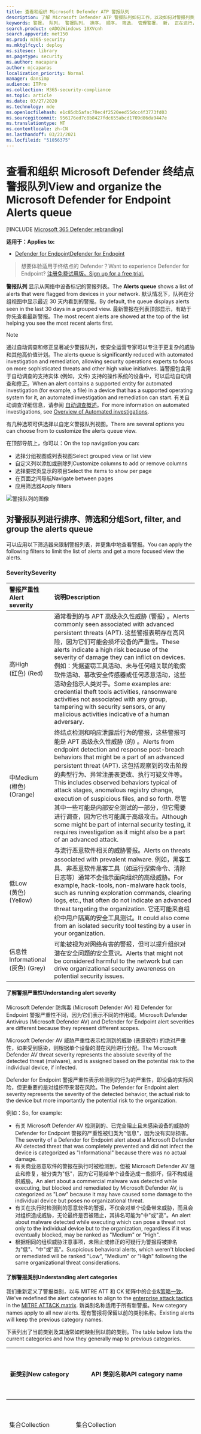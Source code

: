 ```yaml
---
title: 查看和组织 Microsoft Defender ATP 警报队列
description: 了解 Microsoft Defender ATP 警报队列如何工作，以及如何对警报列表进行排序和筛选。
keywords: 警报， 队列， 警报队列， 排序， 顺序， 筛选， 管理警报， 新， 正在进行， 已解决， 最新， 队列中的时间， 严重性， 时间段， Microsoft 威胁专家警报
search.product: eADQiWindows 10XVcnh
search.appverid: met150
ms.prod: m365-security
ms.mktglfcycl: deploy
ms.sitesec: library
ms.pagetype: security
ms.author: macapara
author: mjcaparas
localization_priority: Normal
manager: dansimp
audience: ITPro
ms.collection: M365-security-compliance
ms.topic: article
ms.date: 03/27/2020
ms.technology: mde
ms.openlocfilehash: e1c85db5afac70ec4f2520eed55dcc4f3773fd03
ms.sourcegitcommit: 956176ed7c8b8427fdc655abcd1709d86da9447e
ms.translationtype: MT
ms.contentlocale: zh-CN
ms.lasthandoff: 03/23/2021
ms.locfileid: "51056375"
---
```

# <a name="view-and-organize-the-microsoft-defender-for-endpoint-alerts-queue"></a><span data-ttu-id="eef1d-104">查看和组织 Microsoft Defender 终结点警报队列</span><span class="sxs-lookup"><span data-stu-id="eef1d-104">View and organize the Microsoft Defender for Endpoint Alerts queue</span></span>

[!INCLUDE [Microsoft 365 Defender rebranding](../../includes/microsoft-defender.md)]

<span data-ttu-id="eef1d-105">**适用于：**</span><span class="sxs-lookup"><span data-stu-id="eef1d-105">**Applies to:**</span></span>
- [<span data-ttu-id="eef1d-106">Defender for Endpoint</span><span class="sxs-lookup"><span data-stu-id="eef1d-106">Defender for Endpoint</span></span>](https://go.microsoft.com/fwlink/?linkid=2154037)

><span data-ttu-id="eef1d-107">想要体验适用于终结点的 Defender？</span><span class="sxs-lookup"><span data-stu-id="eef1d-107">Want to experience Defender for Endpoint?</span></span> [<span data-ttu-id="eef1d-108">注册免费试用版。</span><span class="sxs-lookup"><span data-stu-id="eef1d-108">Sign up for a free trial.</span></span>](https://www.microsoft.com/microsoft-365/windows/microsoft-defender-atp?ocid=docs-wdatp-alertsq-abovefoldlink) 

<span data-ttu-id="eef1d-109">**警报队列** 显示从网络中设备标记的警报列表。</span><span class="sxs-lookup"><span data-stu-id="eef1d-109">The **Alerts queue** shows a list of alerts that were flagged from devices in your network.</span></span> <span data-ttu-id="eef1d-110">默认情况下，队列在分组视图中显示最近 30 天内看到的警报。</span><span class="sxs-lookup"><span data-stu-id="eef1d-110">By default, the queue displays alerts seen in the last 30 days in a grouped view.</span></span> <span data-ttu-id="eef1d-111">最新警报在列表顶部显示，有助于你先查看最新警报。</span><span class="sxs-lookup"><span data-stu-id="eef1d-111">The most recent alerts are showed at the top of the list helping you see the most recent alerts first.</span></span>

> [!NOTE]
> <span data-ttu-id="eef1d-112">通过自动调查和修正显著减少警报队列，使安全运营专家可以专注于更复杂的威胁和其他高价值计划。</span><span class="sxs-lookup"><span data-stu-id="eef1d-112">The alerts queue is significantly reduced with automated investigation and remediation, allowing security operations experts to focus on more sophisticated threats and other high value initiatives.</span></span> <span data-ttu-id="eef1d-113">当警报包含用于自动调查的支持实体 (例如，文件) 支持的操作系统的设备中，可以启动自动调查和修正。</span><span class="sxs-lookup"><span data-stu-id="eef1d-113">When an alert contains a supported entity for automated investigation (for example, a file) in a device that has a supported operating system for it, an automated investigation and remediation can start.</span></span> <span data-ttu-id="eef1d-114">有关自动调查详细信息，请参阅 [自动调查概述](automated-investigations.md)。</span><span class="sxs-lookup"><span data-stu-id="eef1d-114">For more information on automated investigations, see [Overview of Automated investigations](automated-investigations.md).</span></span>

<span data-ttu-id="eef1d-115">有几种选项可供选择以自定义警报队列视图。</span><span class="sxs-lookup"><span data-stu-id="eef1d-115">There are several options you can choose from to customize the alerts queue view.</span></span> 

<span data-ttu-id="eef1d-116">在顶部导航上，你可以：</span><span class="sxs-lookup"><span data-stu-id="eef1d-116">On the top navigation you can:</span></span>

- <span data-ttu-id="eef1d-117">选择分组视图或列表视图</span><span class="sxs-lookup"><span data-stu-id="eef1d-117">Select grouped view or list view</span></span>
- <span data-ttu-id="eef1d-118">自定义列以添加或删除列</span><span class="sxs-lookup"><span data-stu-id="eef1d-118">Customize columns to add or remove columns</span></span> 
- <span data-ttu-id="eef1d-119">选择要按页显示的项目</span><span class="sxs-lookup"><span data-stu-id="eef1d-119">Select the items to show per page</span></span>
- <span data-ttu-id="eef1d-120">在页面之间导航</span><span class="sxs-lookup"><span data-stu-id="eef1d-120">Navigate between pages</span></span>
- <span data-ttu-id="eef1d-121">应用筛选器</span><span class="sxs-lookup"><span data-stu-id="eef1d-121">Apply filters</span></span>

![警报队列的图像](images/alerts-queue-list.png)

## <a name="sort-filter-and-group-the-alerts-queue"></a><span data-ttu-id="eef1d-123">对警报队列进行排序、筛选和分组</span><span class="sxs-lookup"><span data-stu-id="eef1d-123">Sort, filter, and group the alerts queue</span></span>

<span data-ttu-id="eef1d-124">可以应用以下筛选器来限制警报列表，并更集中地查看警报。</span><span class="sxs-lookup"><span data-stu-id="eef1d-124">You can apply the following filters to limit the list of alerts and get a more focused view the alerts.</span></span>

### <a name="severity"></a><span data-ttu-id="eef1d-125">Severity</span><span class="sxs-lookup"><span data-stu-id="eef1d-125">Severity</span></span>

<span data-ttu-id="eef1d-126">警报严重性</span><span class="sxs-lookup"><span data-stu-id="eef1d-126">Alert severity</span></span> | <span data-ttu-id="eef1d-127">说明</span><span class="sxs-lookup"><span data-stu-id="eef1d-127">Description</span></span>
:---|:---
<span data-ttu-id="eef1d-128">高</span><span class="sxs-lookup"><span data-stu-id="eef1d-128">High</span></span> </br><span data-ttu-id="eef1d-129"> (红色) </span><span class="sxs-lookup"><span data-stu-id="eef1d-129">(Red)</span></span> | <span data-ttu-id="eef1d-130">通常看到的与 APT 高级永久性威胁 (警报) 。</span><span class="sxs-lookup"><span data-stu-id="eef1d-130">Alerts commonly seen associated with advanced persistent threats (APT).</span></span> <span data-ttu-id="eef1d-131">这些警报表明存在高风险，因为它们可能会损坏设备的严重性。</span><span class="sxs-lookup"><span data-stu-id="eef1d-131">These alerts indicate a high risk because of  the severity of damage they can inflict on devices.</span></span> <span data-ttu-id="eef1d-132">例如：凭据盗窃工具活动、未与任何组关联的勒索软件活动、篡改安全传感器或任何恶意活动，这些活动会指示人类对手。</span><span class="sxs-lookup"><span data-stu-id="eef1d-132">Some examples are: credential theft tools activities, ransomware activities not associated with any group, tampering with security sensors, or any malicious activities indicative of a human adversary.</span></span>
<span data-ttu-id="eef1d-133">中</span><span class="sxs-lookup"><span data-stu-id="eef1d-133">Medium</span></span> </br><span data-ttu-id="eef1d-134"> (橙色) </span><span class="sxs-lookup"><span data-stu-id="eef1d-134">(Orange)</span></span> | <span data-ttu-id="eef1d-135">终结点检测和响应泄露后行为的警报，这些警报可能是 APT 高级永久性威胁 (的) 。</span><span class="sxs-lookup"><span data-stu-id="eef1d-135">Alerts from endpoint detection and response post-breach behaviors that might be a part of an advanced persistent threat (APT).</span></span> <span data-ttu-id="eef1d-136">这包括观察到的攻击阶段的典型行为、异常注册表更改、执行可疑文件等。</span><span class="sxs-lookup"><span data-stu-id="eef1d-136">This includes observed behaviors typical of attack stages, anomalous registry change, execution of suspicious files, and so forth.</span></span> <span data-ttu-id="eef1d-137">尽管其中一些可能是内部安全测试的一部分，但它需要进行调查，因为它也可能属于高级攻击。</span><span class="sxs-lookup"><span data-stu-id="eef1d-137">Although some might be part of internal security testing, it requires investigation as it might also be a part of an advanced attack.</span></span>
<span data-ttu-id="eef1d-138">低</span><span class="sxs-lookup"><span data-stu-id="eef1d-138">Low</span></span> </br><span data-ttu-id="eef1d-139"> (黄色) </span><span class="sxs-lookup"><span data-stu-id="eef1d-139">(Yellow)</span></span> | <span data-ttu-id="eef1d-140">与流行恶意软件相关的威胁警报。</span><span class="sxs-lookup"><span data-stu-id="eef1d-140">Alerts on threats associated with prevalent malware.</span></span> <span data-ttu-id="eef1d-141">例如，黑客工具、非恶意软件黑客工具（如运行探索命令、清除日志等）通常不会指示面向组织的高级威胁。</span><span class="sxs-lookup"><span data-stu-id="eef1d-141">For example, hack-tools, non-malware hack tools, such as running exploration commands, clearing logs, etc., that often do not indicate an advanced threat targeting the organization.</span></span> <span data-ttu-id="eef1d-142">它还可能来自组织中用户隔离的安全工具测试。</span><span class="sxs-lookup"><span data-stu-id="eef1d-142">It could also come from an isolated security tool testing by a user in your organization.</span></span>
<span data-ttu-id="eef1d-143">信息性</span><span class="sxs-lookup"><span data-stu-id="eef1d-143">Informational</span></span> </br><span data-ttu-id="eef1d-144"> (灰色) </span><span class="sxs-lookup"><span data-stu-id="eef1d-144">(Grey)</span></span> | <span data-ttu-id="eef1d-145">可能被视为对网络有害的警报，但可以提升组织对潜在安全问题的安全意识。</span><span class="sxs-lookup"><span data-stu-id="eef1d-145">Alerts that might not be considered harmful to the network but can drive organizational security awareness on potential security issues.</span></span>

#### <a name="understanding-alert-severity"></a><span data-ttu-id="eef1d-146">了解警报严重性</span><span class="sxs-lookup"><span data-stu-id="eef1d-146">Understanding alert severity</span></span>

<span data-ttu-id="eef1d-147">Microsoft Defender 防病毒 (Microsoft Defender AV) 和 Defender for Endpoint 警报严重性不同，因为它们表示不同的作用域。</span><span class="sxs-lookup"><span data-stu-id="eef1d-147">Microsoft Defender Antivirus (Microsoft Defender AV) and Defender for Endpoint alert severities are different because they represent different scopes.</span></span>

<span data-ttu-id="eef1d-148">Microsoft Defender AV 威胁严重性表示检测到的威胁 (恶意软件) 的绝对严重性，如果受到感染，则根据单个设备的潜在风险进行分配。</span><span class="sxs-lookup"><span data-stu-id="eef1d-148">The Microsoft Defender AV threat severity represents the absolute severity of the detected threat (malware), and is assigned based on the potential risk to the individual device, if infected.</span></span>

<span data-ttu-id="eef1d-149">Defender for Endpoint 警报严重性表示检测到的行为的严重性，即设备的实际风险，但更重要的是对组织带来潜在风险。</span><span class="sxs-lookup"><span data-stu-id="eef1d-149">The Defender for Endpoint alert severity represents the severity of the detected behavior, the actual risk to the device but more importantly the potential risk to the organization.</span></span>

<span data-ttu-id="eef1d-150">例如：</span><span class="sxs-lookup"><span data-stu-id="eef1d-150">So, for example:</span></span>

- <span data-ttu-id="eef1d-151">有关 Microsoft Defender AV 检测到的、已完全阻止且未感染设备的威胁的 Defender for Endpoint 警报的严重性被归类为"信息"，因为没有实际损害。</span><span class="sxs-lookup"><span data-stu-id="eef1d-151">The severity of a Defender for Endpoint alert about a Microsoft Defender AV detected threat that was completely prevented and did not infect the device is categorized as "Informational" because there was no actual damage.</span></span>
- <span data-ttu-id="eef1d-152">有关商业恶意软件的警报在执行时被检测到，但被 Microsoft Defender AV 阻止和修复，被分类为"低"，因为它可能给单个设备造成一些损坏，但不构成组织威胁。</span><span class="sxs-lookup"><span data-stu-id="eef1d-152">An alert about a commercial malware was detected while executing, but blocked and remediated by Microsoft Defender AV, is categorized as  "Low" because it may have caused some damage to the individual device but poses no organizational threat.</span></span>
- <span data-ttu-id="eef1d-153">有关在执行时检测到的恶意软件的警报，不仅会对单个设备带来威胁，而且会对组织造成威胁，无论最终是否被阻止，其排名可能为"中"或"高"。</span><span class="sxs-lookup"><span data-stu-id="eef1d-153">An alert about malware detected while executing which can pose a threat not only to the individual device but to the organization, regardless if it was eventually blocked, may be ranked as "Medium" or "High".</span></span>
- <span data-ttu-id="eef1d-154">根据相同的组织威胁注意事项，未阻止或修正的可疑行为警报将被排名为"低"、"中"或"高"。</span><span class="sxs-lookup"><span data-stu-id="eef1d-154">Suspicious behavioral alerts, which weren't blocked or remediated will be ranked "Low", "Medium" or "High" following the same organizational threat considerations.</span></span>

#### <a name="understanding-alert-categories"></a><span data-ttu-id="eef1d-155">了解警报类别</span><span class="sxs-lookup"><span data-stu-id="eef1d-155">Understanding alert categories</span></span>

<span data-ttu-id="eef1d-156">我们重新定义了警报类别，以与 MITRE [](https://attack.mitre.org/tactics/enterprise/) ATT 和 CK 矩阵中的企业&[策略一致](https://attack.mitre.org/)。</span><span class="sxs-lookup"><span data-stu-id="eef1d-156">We've redefined the alert categories to align to the [enterprise attack tactics](https://attack.mitre.org/tactics/enterprise/) in the [MITRE ATT&CK matrix](https://attack.mitre.org/).</span></span> <span data-ttu-id="eef1d-157">新类别名称适用于所有新警报。</span><span class="sxs-lookup"><span data-stu-id="eef1d-157">New category names apply to all new alerts.</span></span> <span data-ttu-id="eef1d-158">现有警报将保留以前的类别名称。</span><span class="sxs-lookup"><span data-stu-id="eef1d-158">Existing alerts will keep the previous category names.</span></span>

<span data-ttu-id="eef1d-159">下表列出了当前类别及其通常如何映射到以前的类别。</span><span class="sxs-lookup"><span data-stu-id="eef1d-159">The table below lists the current categories and how they generally map to previous categories.</span></span> 

| <span data-ttu-id="eef1d-160">新类别</span><span class="sxs-lookup"><span data-stu-id="eef1d-160">New   category</span></span>       | <span data-ttu-id="eef1d-161">API 类别名称</span><span class="sxs-lookup"><span data-stu-id="eef1d-161">API category name</span></span>   | <span data-ttu-id="eef1d-162">检测到威胁活动或组件</span><span class="sxs-lookup"><span data-stu-id="eef1d-162">Detected threat activity or   component</span></span>                                                                                                 |
|----------------------|---------------------|-----------------------------------------------------------------------------------------------------------------------------------------|
| <span data-ttu-id="eef1d-163">集合</span><span class="sxs-lookup"><span data-stu-id="eef1d-163">Collection</span></span>           | <span data-ttu-id="eef1d-164">集合</span><span class="sxs-lookup"><span data-stu-id="eef1d-164">Collection</span></span>          | <span data-ttu-id="eef1d-165">定位和收集数据以用于筛选</span><span class="sxs-lookup"><span data-stu-id="eef1d-165">Locating   and collecting data for exfiltration</span></span>                                                                                         |
| <span data-ttu-id="eef1d-166">命令和控件</span><span class="sxs-lookup"><span data-stu-id="eef1d-166">Command and control</span></span>  | <span data-ttu-id="eef1d-167">CommandAndControl</span><span class="sxs-lookup"><span data-stu-id="eef1d-167">CommandAndControl</span></span>   | <span data-ttu-id="eef1d-168">连接到攻击者控制的网络基础结构以中继数据或接收命令</span><span class="sxs-lookup"><span data-stu-id="eef1d-168">Connecting   to attacker-controlled network infrastructure to relay data or receive   commands</span></span>                                          |
| <span data-ttu-id="eef1d-169">凭据访问</span><span class="sxs-lookup"><span data-stu-id="eef1d-169">Credential access</span></span>    | <span data-ttu-id="eef1d-170">CredentialAccess</span><span class="sxs-lookup"><span data-stu-id="eef1d-170">CredentialAccess</span></span>    | <span data-ttu-id="eef1d-171">获取有效凭据以扩展对网络中设备和其他资源的控制</span><span class="sxs-lookup"><span data-stu-id="eef1d-171">Obtaining   valid credentials to extend control over devices and other resources in the   network</span></span>                                       |
| <span data-ttu-id="eef1d-172">防御者</span><span class="sxs-lookup"><span data-stu-id="eef1d-172">Defense evasion</span></span>      | <span data-ttu-id="eef1d-173">DefenseEvasion</span><span class="sxs-lookup"><span data-stu-id="eef1d-173">DefenseEvasion</span></span>      | <span data-ttu-id="eef1d-174">例如，通过关闭安全应用、删除芯片和运行 rootkit 来避免安全控制</span><span class="sxs-lookup"><span data-stu-id="eef1d-174">Avoiding security controls by, for example, turning off   security apps, deleting implants, and running rootkits</span></span>                        |
| <span data-ttu-id="eef1d-175">Discovery</span><span class="sxs-lookup"><span data-stu-id="eef1d-175">Discovery</span></span>            | <span data-ttu-id="eef1d-176">Discovery</span><span class="sxs-lookup"><span data-stu-id="eef1d-176">Discovery</span></span>           | <span data-ttu-id="eef1d-177">收集有关重要设备和资源（如管理员计算机、域控制器和文件服务器）的信息</span><span class="sxs-lookup"><span data-stu-id="eef1d-177">Gathering   information about important devices and resources, such as administrator   computers, domain controllers, and file servers</span></span>  |
| <span data-ttu-id="eef1d-178">执行</span><span class="sxs-lookup"><span data-stu-id="eef1d-178">Execution</span></span>            | <span data-ttu-id="eef1d-179">执行</span><span class="sxs-lookup"><span data-stu-id="eef1d-179">Execution</span></span>           | <span data-ttu-id="eef1d-180">启动攻击者工具和恶意代码，包括 RAT 和后门</span><span class="sxs-lookup"><span data-stu-id="eef1d-180">Launching   attacker tools and malicious code, including RATs and backdoors</span></span>                                                             |
| <span data-ttu-id="eef1d-181">Exfiltration</span><span class="sxs-lookup"><span data-stu-id="eef1d-181">Exfiltration</span></span>         | <span data-ttu-id="eef1d-182">Exfiltration</span><span class="sxs-lookup"><span data-stu-id="eef1d-182">Exfiltration</span></span>        | <span data-ttu-id="eef1d-183">将数据从网络提取到外部攻击者控制的位置</span><span class="sxs-lookup"><span data-stu-id="eef1d-183">Extracting   data from the network to an external, attacker-controlled location</span></span>                                                         |
| <span data-ttu-id="eef1d-184">攻击</span><span class="sxs-lookup"><span data-stu-id="eef1d-184">Exploit</span></span>              | <span data-ttu-id="eef1d-185">攻击</span><span class="sxs-lookup"><span data-stu-id="eef1d-185">Exploit</span></span>             | <span data-ttu-id="eef1d-186">攻击代码和可能的利用活动</span><span class="sxs-lookup"><span data-stu-id="eef1d-186">Exploit   code and possible exploitation activity</span></span>                                                                                       |
| <span data-ttu-id="eef1d-187">初始访问</span><span class="sxs-lookup"><span data-stu-id="eef1d-187">Initial access</span></span>       | <span data-ttu-id="eef1d-188">InitialAccess</span><span class="sxs-lookup"><span data-stu-id="eef1d-188">InitialAccess</span></span>       | <span data-ttu-id="eef1d-189">获取目标网络的初始条目，通常涉及密码猜测、攻击或钓鱼电子邮件</span><span class="sxs-lookup"><span data-stu-id="eef1d-189">Gaining   initial entry to the target network, usually involving password-guessing,   exploits, or phishing emails</span></span>                      |
| <span data-ttu-id="eef1d-190">横向移动</span><span class="sxs-lookup"><span data-stu-id="eef1d-190">Lateral movement</span></span>     | <span data-ttu-id="eef1d-191">LateralMovement</span><span class="sxs-lookup"><span data-stu-id="eef1d-191">LateralMovement</span></span>     | <span data-ttu-id="eef1d-192">在目标网络中设备之间移动以到达关键资源或获取网络持久性</span><span class="sxs-lookup"><span data-stu-id="eef1d-192">Moving   between devices in the target network to reach critical resources or gain   network persistence</span></span>                                |
| <span data-ttu-id="eef1d-193">恶意软件</span><span class="sxs-lookup"><span data-stu-id="eef1d-193">Malware</span></span>              | <span data-ttu-id="eef1d-194">恶意软件</span><span class="sxs-lookup"><span data-stu-id="eef1d-194">Malware</span></span>             | <span data-ttu-id="eef1d-195">后门、特洛伊木马和其他类型的恶意代码</span><span class="sxs-lookup"><span data-stu-id="eef1d-195">Backdoors,   trojans, and other types of malicious code</span></span>                                                                                 |
| <span data-ttu-id="eef1d-196">持久性</span><span class="sxs-lookup"><span data-stu-id="eef1d-196">Persistence</span></span>          | <span data-ttu-id="eef1d-197">持久性</span><span class="sxs-lookup"><span data-stu-id="eef1d-197">Persistence</span></span>         | <span data-ttu-id="eef1d-198">创建自动启动扩展点 (ASP) 以保持活动状态并自系统重启后继续运行</span><span class="sxs-lookup"><span data-stu-id="eef1d-198">Creating   autostart extensibility points (ASEPs) to remain active and survive system   restarts</span></span>                                        |
| <span data-ttu-id="eef1d-199">特权提升</span><span class="sxs-lookup"><span data-stu-id="eef1d-199">Privilege escalation</span></span> | <span data-ttu-id="eef1d-200">PrivilegeEscalation</span><span class="sxs-lookup"><span data-stu-id="eef1d-200">PrivilegeEscalation</span></span> | <span data-ttu-id="eef1d-201">在特权进程或帐户上下文中运行代码，以获取更高权限级别的代码</span><span class="sxs-lookup"><span data-stu-id="eef1d-201">Obtaining   higher permission levels for code by running it in the context of a   privileged process or account</span></span>                         |
| <span data-ttu-id="eef1d-202">勒索软件</span><span class="sxs-lookup"><span data-stu-id="eef1d-202">Ransomware</span></span>           | <span data-ttu-id="eef1d-203">勒索软件</span><span class="sxs-lookup"><span data-stu-id="eef1d-203">Ransomware</span></span>          | <span data-ttu-id="eef1d-204">加密文件和扩展付款以还原访问权限的恶意软件</span><span class="sxs-lookup"><span data-stu-id="eef1d-204">Malware   that encrypts files and extorts payment to restore access</span></span>                                                                     |
| <span data-ttu-id="eef1d-205">可疑活动</span><span class="sxs-lookup"><span data-stu-id="eef1d-205">Suspicious activity</span></span>  | <span data-ttu-id="eef1d-206">SuspiciousActivity</span><span class="sxs-lookup"><span data-stu-id="eef1d-206">SuspiciousActivity</span></span>  | <span data-ttu-id="eef1d-207">可能是恶意软件活动或攻击一部分的非典型活动</span><span class="sxs-lookup"><span data-stu-id="eef1d-207">Atypical   activity that could be malware activity or part of an attack</span></span>                                                                 |
| <span data-ttu-id="eef1d-208">不需要的软件</span><span class="sxs-lookup"><span data-stu-id="eef1d-208">Unwanted software</span></span>    | <span data-ttu-id="eef1d-209">UnwantedSoftware</span><span class="sxs-lookup"><span data-stu-id="eef1d-209">UnwantedSoftware</span></span>    | <span data-ttu-id="eef1d-210">影响工作效率和用户体验的低信誉应用和应用;检测到 PUA 中可能不需要 (应用程序) </span><span class="sxs-lookup"><span data-stu-id="eef1d-210">Low-reputation   apps and apps that impact productivity and the user experience; detected as   potentially unwanted applications (PUAs)</span></span> |

### <a name="status"></a><span data-ttu-id="eef1d-211">状态</span><span class="sxs-lookup"><span data-stu-id="eef1d-211">Status</span></span>

<span data-ttu-id="eef1d-212">可以选择根据警报的状态限制警报列表。</span><span class="sxs-lookup"><span data-stu-id="eef1d-212">You can choose to limit the list of alerts based on their status.</span></span>

### <a name="investigation-state"></a><span data-ttu-id="eef1d-213">调查状态</span><span class="sxs-lookup"><span data-stu-id="eef1d-213">Investigation state</span></span>

<span data-ttu-id="eef1d-214">对应于自动调查状态。</span><span class="sxs-lookup"><span data-stu-id="eef1d-214">Corresponds to the automated investigation state.</span></span>

### <a name="category"></a><span data-ttu-id="eef1d-215">类别</span><span class="sxs-lookup"><span data-stu-id="eef1d-215">Category</span></span>

<span data-ttu-id="eef1d-216">你可以选择筛选队列以显示特定类型的恶意活动。</span><span class="sxs-lookup"><span data-stu-id="eef1d-216">You can choose to filter the queue to display specific types of malicious activity.</span></span>

### <a name="assigned-to"></a><span data-ttu-id="eef1d-217">分配到</span><span class="sxs-lookup"><span data-stu-id="eef1d-217">Assigned to</span></span>

<span data-ttu-id="eef1d-218">你可以选择显示分配给你的警报还是自动显示。</span><span class="sxs-lookup"><span data-stu-id="eef1d-218">You can choose between showing alerts that are assigned to you or automation.</span></span>

### <a name="detection-source"></a><span data-ttu-id="eef1d-219">检测源</span><span class="sxs-lookup"><span data-stu-id="eef1d-219">Detection source</span></span>

<span data-ttu-id="eef1d-220">选择触发警报检测的源。</span><span class="sxs-lookup"><span data-stu-id="eef1d-220">Select the source that triggered the alert detection.</span></span> <span data-ttu-id="eef1d-221">Microsoft 威胁专家预览参与者现在可以筛选和查看来自新威胁专家托管的搜寻服务的检测。</span><span class="sxs-lookup"><span data-stu-id="eef1d-221">Microsoft Threat Experts preview participants can now filter and see detections from the new threat experts-managed hunting service.</span></span>

>[!NOTE]
><span data-ttu-id="eef1d-222">防病毒筛选器仅在设备将 Microsoft Defender 防病毒用作默认的反恶意软件实时保护产品时显示。</span><span class="sxs-lookup"><span data-stu-id="eef1d-222">The Antivirus filter will only appear if devices are using Microsoft Defender Antivirus as the default real-time protection antimalware product.</span></span>

| <span data-ttu-id="eef1d-223">检测源</span><span class="sxs-lookup"><span data-stu-id="eef1d-223">Detection source</span></span>                  | <span data-ttu-id="eef1d-224">API 值</span><span class="sxs-lookup"><span data-stu-id="eef1d-224">API value</span></span>                  |
|-----------------------------------|----------------------------|
| <span data-ttu-id="eef1d-225">第三方传感器</span><span class="sxs-lookup"><span data-stu-id="eef1d-225">3rd party sensors</span></span>                 | <span data-ttu-id="eef1d-226">ThirdPartySensors</span><span class="sxs-lookup"><span data-stu-id="eef1d-226">ThirdPartySensors</span></span>          |
| <span data-ttu-id="eef1d-227">防病毒</span><span class="sxs-lookup"><span data-stu-id="eef1d-227">Antivirus</span></span>                         | <span data-ttu-id="eef1d-228">WindowsDefenderAv</span><span class="sxs-lookup"><span data-stu-id="eef1d-228">WindowsDefenderAv</span></span>          |
| <span data-ttu-id="eef1d-229">自动调查</span><span class="sxs-lookup"><span data-stu-id="eef1d-229">Automated investigation</span></span>           | <span data-ttu-id="eef1d-230">AutomatedInvestigation</span><span class="sxs-lookup"><span data-stu-id="eef1d-230">AutomatedInvestigation</span></span>     |
| <span data-ttu-id="eef1d-231">自定义检测</span><span class="sxs-lookup"><span data-stu-id="eef1d-231">Custom detection</span></span>                  | <span data-ttu-id="eef1d-232">CustomDetection</span><span class="sxs-lookup"><span data-stu-id="eef1d-232">CustomDetection</span></span>            |
| <span data-ttu-id="eef1d-233">自定义 TI</span><span class="sxs-lookup"><span data-stu-id="eef1d-233">Custom TI</span></span>                         | <span data-ttu-id="eef1d-234">CustomerTI</span><span class="sxs-lookup"><span data-stu-id="eef1d-234">CustomerTI</span></span>                 |
| <span data-ttu-id="eef1d-235">EDR</span><span class="sxs-lookup"><span data-stu-id="eef1d-235">EDR</span></span>                               | <span data-ttu-id="eef1d-236">WindowsDefenderAtp</span><span class="sxs-lookup"><span data-stu-id="eef1d-236">WindowsDefenderAtp</span></span>         |
| <span data-ttu-id="eef1d-237">Microsoft 365 Defender</span><span class="sxs-lookup"><span data-stu-id="eef1d-237">Microsoft 365 Defender</span></span>            | <span data-ttu-id="eef1d-238">MTP</span><span class="sxs-lookup"><span data-stu-id="eef1d-238">MTP</span></span>                        |
| <span data-ttu-id="eef1d-239">Microsoft Defender for Office 365</span><span class="sxs-lookup"><span data-stu-id="eef1d-239">Microsoft Defender for Office 365</span></span> | <span data-ttu-id="eef1d-240">OfficeATP</span><span class="sxs-lookup"><span data-stu-id="eef1d-240">OfficeATP</span></span>                  |
| <span data-ttu-id="eef1d-241">Microsoft 威胁专家</span><span class="sxs-lookup"><span data-stu-id="eef1d-241">Microsoft Threat Experts</span></span>          | <span data-ttu-id="eef1d-242">ThreatExperts</span><span class="sxs-lookup"><span data-stu-id="eef1d-242">ThreatExperts</span></span>              |
| <span data-ttu-id="eef1d-243">SmartScreen</span><span class="sxs-lookup"><span data-stu-id="eef1d-243">SmartScreen</span></span>                       | <span data-ttu-id="eef1d-244">WindowsDefenderSmartScreen</span><span class="sxs-lookup"><span data-stu-id="eef1d-244">WindowsDefenderSmartScreen</span></span> |

### <a name="os-platform"></a><span data-ttu-id="eef1d-245">操作系统平台</span><span class="sxs-lookup"><span data-stu-id="eef1d-245">OS platform</span></span>

<span data-ttu-id="eef1d-246">通过选择你感兴趣的操作系统平台来限制警报队列视图。</span><span class="sxs-lookup"><span data-stu-id="eef1d-246">Limit the alerts queue view by selecting the OS platform that you're interested in investigating.</span></span>

### <a name="device-group"></a><span data-ttu-id="eef1d-247">设备组</span><span class="sxs-lookup"><span data-stu-id="eef1d-247">Device group</span></span>

<span data-ttu-id="eef1d-248">如果你有对检查感兴趣的特定设备组，可以选择这些组来限制警报队列视图。</span><span class="sxs-lookup"><span data-stu-id="eef1d-248">If you have specific device groups that you're interested in checking, you can select the groups to limit the alerts queue view.</span></span> 

### <a name="associated-threat"></a><span data-ttu-id="eef1d-249">关联威胁</span><span class="sxs-lookup"><span data-stu-id="eef1d-249">Associated threat</span></span>

<span data-ttu-id="eef1d-250">使用此筛选器专注于与高配置文件威胁相关的警报。</span><span class="sxs-lookup"><span data-stu-id="eef1d-250">Use this filter to focus on alerts that are related to high profile threats.</span></span> <span data-ttu-id="eef1d-251">你可以查看威胁分析中的高配置文件威胁 [的完整列表](threat-analytics.md)。</span><span class="sxs-lookup"><span data-stu-id="eef1d-251">You can see the full list of high-profile threats in [Threat analytics](threat-analytics.md).</span></span>

## <a name="related-topics"></a><span data-ttu-id="eef1d-252">相关主题</span><span class="sxs-lookup"><span data-stu-id="eef1d-252">Related topics</span></span>

- [<span data-ttu-id="eef1d-253">管理 Microsoft Defender for Endpoint 警报</span><span class="sxs-lookup"><span data-stu-id="eef1d-253">Manage Microsoft Defender for Endpoint alerts</span></span>](manage-alerts.md)
- [<span data-ttu-id="eef1d-254">调查 Microsoft Defender for Endpoint 警报</span><span class="sxs-lookup"><span data-stu-id="eef1d-254">Investigate Microsoft Defender for Endpoint alerts</span></span>](investigate-alerts.md)
- [<span data-ttu-id="eef1d-255">调查与 Microsoft Defender for Endpoint 警报关联的文件</span><span class="sxs-lookup"><span data-stu-id="eef1d-255">Investigate a file associated with a Microsoft Defender for Endpoint alert</span></span>](investigate-files.md)
- [<span data-ttu-id="eef1d-256">调查 Microsoft Defender 终结点设备列表中的设备</span><span class="sxs-lookup"><span data-stu-id="eef1d-256">Investigate devices in the Microsoft Defender for Endpoint Devices list</span></span>](investigate-machines.md)
- [<span data-ttu-id="eef1d-257">调查与 Microsoft Defender for Endpoint 警报关联的 IP 地址</span><span class="sxs-lookup"><span data-stu-id="eef1d-257">Investigate an IP address associated with a Microsoft Defender for Endpoint alert</span></span>](investigate-ip.md)
- [<span data-ttu-id="eef1d-258">调查与 Microsoft Defender for Endpoint 警报关联的域</span><span class="sxs-lookup"><span data-stu-id="eef1d-258">Investigate a domain associated with a Microsoft Defender for Endpoint alert</span></span>](investigate-domain.md)
- [<span data-ttu-id="eef1d-259">调查 Microsoft Defender for Endpoint 中的用户帐户</span><span class="sxs-lookup"><span data-stu-id="eef1d-259">Investigate a user account in Microsoft Defender for Endpoint</span></span>](investigate-user.md)
